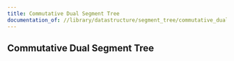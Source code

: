 ```yaml
---
title: Commutative Dual Segment Tree
documentation_of: //library/datastructure/segment_tree/commutative_dual_segment_tree.hpp
---
```

## Commutative Dual Segment Tree
